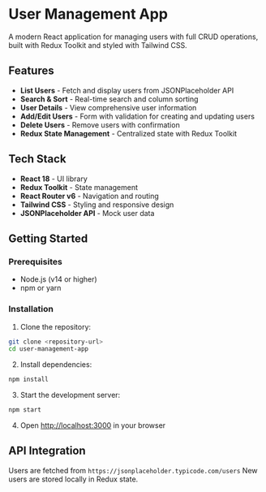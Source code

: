 # User Management App

A modern React application for managing users with full CRUD operations, built with Redux Toolkit and styled with Tailwind CSS.

## Features

- **List Users** - Fetch and display users from JSONPlaceholder API
- **Search & Sort** - Real-time search and column sorting
- **User Details** - View comprehensive user information
- **Add/Edit Users** - Form with validation for creating and updating users
- **Delete Users** - Remove users with confirmation
- **Redux State Management** - Centralized state with Redux Toolkit

## Tech Stack

- **React 18** - UI library
- **Redux Toolkit** - State management
- **React Router v6** - Navigation and routing
- **Tailwind CSS** - Styling and responsive design
- **JSONPlaceholder API** - Mock user data

## Getting Started

### Prerequisites
- Node.js (v14 or higher)
- npm or yarn

### Installation

1. Clone the repository:
```bash
git clone <repository-url>
cd user-management-app
```

2. Install dependencies:
```bash
npm install
```

3. Start the development server:
```bash
npm start
```

4. Open [http://localhost:3000](http://localhost:3000) in your browser

## API Integration

Users are fetched from `https://jsonplaceholder.typicode.com/users`
New users are stored locally in Redux state.